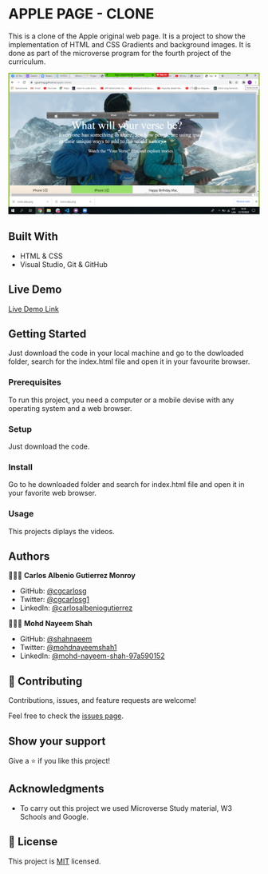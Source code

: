 
# APPLE PAGE - CLONE

This is a clone of the Apple original web page. It is a project to show the implementation of HTML and CSS Gradients and background images. It is done as part of the microverse program for the fourth project of the curriculum.

![screenshot](https://github.com/cgcarlosg/apple-page-clone/blob/feature/assets/screenshot.png)


## Built With

- HTML & CSS
- Visual Studio, Git & GitHub


## Live Demo

[Live Demo Link](https://cgcarlosg.github.io/apple-page-clone/)


## Getting Started

Just download the code in your local machine and go to the dowloaded folder, search for the index.html file and open it in your favourite browser.

### Prerequisites
To run this project, you need a computer or a mobile devise with any operating system and a web browser.
### Setup
Just download the code.
### Install
Go to he downloaded folder and search for index.html file and open it in your favorite web browser.
### Usage
This projects diplays the videos.


## Authors

👨🏻‍💻 **Carlos Albenio Gutierrez Monroy**
- GitHub: [@cgcarlosg](https://github.com/cgcarlosg)
- Twitter: [@cgcarlosg1](https://twitter.com/cgcarlosg1)
- LinkedIn: [@carlosalbeniogutierrez](https://linkedin.com/in/carlosalbeniogutierrez)

👨🏻‍💻 **Mohd Nayeem Shah**
- GitHub: [@shahnaeem](https://github.com/shahnaeem)
- Twitter: [@mohdnayeemshah1](https://twitter.com/MOHDNAYEEMSHAH1)
- LinkedIn: [@mohd-nayeem-shah-97a590152](https://linkedin.com/in/mohd-nayeem-shah-97a590152)


## 🤝 Contributing

Contributions, issues, and feature requests are welcome!

Feel free to check the [issues page](https://github.com/cgcarlosg/apple-page-clone/tree/feature).


## Show your support

Give a ⭐️ if you like this project!


## Acknowledgments

- To carry out this project we used Microverse Study material, W3 Schools and Google.


## 📝 License

This project is [MIT](license/) licensed.
